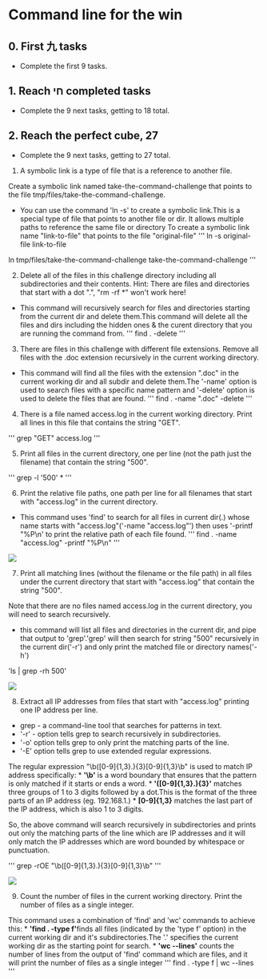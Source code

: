 # Command line for the win

## 0. First 九 tasks
* Complete the first 9 tasks.

## 1. Reach חי completed tasks
* Complete the 9 next tasks, getting to 18 total.

## 2. Reach the perfect cube, 27
* Complete the 9 next tasks, getting to 27 total.

1. A symbolic link is a type of file that is a reference to another file.

Create a symbolic link named take-the-command-challenge that points to the file 
tmp/files/take-the-command-challenge.

* You can use the command 'ln -s' to create a symbolic link.This is a special
    type of file that points to another file or dir.
    It allows multiple paths to reference the same file or directory
    To create a symbolic link name "link-to-file" that points to the file
    "original-file"
'''
ln -s original-file link-to-file

ln tmp/files/take-the-command-challenge take-the-command-challenge 
'''

2. Delete all of the files in this challenge directory including all 
    subdirectories and their contents.
    Hint: There are files and directories that start with a dot ".", 
    "rm -rf *" won't work here!

* This command will recursively search for files and directories starting
from the current dir and delete them.This command will delete all the files
and dirs including the hidden ones & the curent directory that you are
running the command from.
'''
find . -delete
'''

3. There are files in this challenge with different file extensions.
    Remove all files with the .doc extension recursively in the 
    current working directory.

* This command will find all the files with the extension ".doc" in the
current working dir and all subdir and delete them.The '-name' option is
used to search files with a specific name pattern and '-delete' option is
used to delete the files that are found.
'''
find . -name ".doc" -delete
'''

4. There is a file named access.log in the current working directory. 
Print all lines in this file that contains the string "GET".

'''
grep "GET" access.log
'''

5. Print all files in the current directory, one per line (not the path
just the filename) that contain the string "500".

'''
grep -l '500' *
'''

6. Print the relative file paths, one path per line for all filenames 
that start with "access.log" in the current directory.

* This command uses 'find' to search for all files in current dir(.) whose
name starts with "access.log"('-name "access.log"') then uses 
'-printf "%P\n' to print the relative path of each file found.
'''
find . -name "access.log" -printf "%P\n"
'''

[![](https://cmdchallenge.com/img/emojis/1F577.png)]()

7. Print all matching lines (without the filename or the file path) in all 
files under the current directory that start with "access.log" that 
contain the string "500".

Note that there are no files named access.log in the current directory, 
you will need to search recursively.

* this command will list all files and directories in the current dir, and
pipe that output to 'grep'.'grep' will then search for string "500" recursively
in the current dir('-r') and only print the matched file or directory
names('-h')

'ls | grep -rh 500'

[![](https://cmdchallenge.com/img/emojis/1F982.png)]()

8. Extract all IP addresses from files that start with "access.log" 
printing one IP address per line.

* grep - a command-line tool that searches for patterns in text.
* '-r' - option tells grep to search recursively in subdirectories.
* '-o' option tells grep to only print the matching parts of the line.
* '-E' option tells grep to use extended regular expressions.

The regular expression "\b([0-9]{1,3}\.){3}[0-9]{1,3}\b" is used to match
IP address specifically:
    * <b>'\b'</b> is a word boundary that ensures that the pattern is only matched
        if it starts or ends a word.
    * <b>'([0-9]{1,3}\.){3}'</b> matches three groups of 1 to 3 digits
        followed by a dot.This is the format of the three parts of an IP
        address (eg. 192.168.1.)
    * <b>[0-9]{1,3}</b> matches the last part of the IP address, which is
        also 1 to 3 digits.

So, the above command will search recursively in subdirectories and 
prints out only the matching parts of the line which are IP addresses and it 
will only match the IP addresses which are word bounded by whitespace or 
punctuation.

'''
grep -rOE "\b([0-9]{1,3}\.){3}[0-9]{1,3}\b"
'''

[![](https://cmdchallenge.com/img/emojis/1FAB0.png)]()

9. Count the number of files in the current working directory. 
Print the number of files as a single integer.

This command uses a combination of 'find' and 'wc' commands to achieve
this:
    * <b>'find . -type f'</b>finds all files (indicated by the 'type f' option)
        in the current working dir and it's subdirectories.The '.' 
        specifies the current working dir as the starting point for search.
    * <b>'wc --lines'</b>  counts the number of lines from the output of 
        'find' command which are files, and it will print the number of files
        as a single integer
'''
find . -type f | wc --lines
'''
